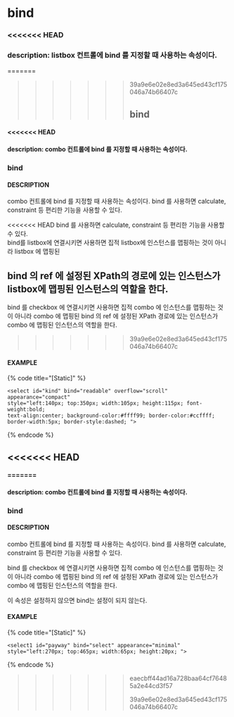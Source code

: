 # bind

### &lt;&lt;&lt;&lt;&lt;&lt;&lt; HEAD

### description: listbox 컨트롤에 bind 를 지정할 때 사용하는 속성이다.

=======

> > > > > > > 39a9e6e02e8ed3a645ed43cf175046a74b66407c
> > > > > > >
> > > > > > > ## bind

#### &lt;&lt;&lt;&lt;&lt;&lt;&lt; HEAD

#### description: combo 컨트롤에 bind 를 지정할 때 사용하는 속성이다.

### bind

#### DESCRIPTION

combo 컨트롤에 bind 를 지정할 때 사용하는 속성이다. bind 를 사용하면 calculate, constraint 등 편리한 기능을 사용할 수 있다.

&lt;&lt;&lt;&lt;&lt;&lt;&lt; HEAD bind 를 사용하면 calculate, constraint 등 편리한 기능을 사용할 수 있다.  
bind를 listbox에 연결시키면 사용하면 집적 listbox에 인스턴스를 맵핑하는 것이 아니라 listbox 에 맵핑된

## bind 의 ref 에 설정된 XPath의 경로에 있는 인스턴스가 listbox에 맵핑된 인스턴스의 역할을 한다.

bind 를 checkbox 에 연결시키면 사용하면 집적 combo 에 인스턴스를 맵핑하는 것이 아니라 combo 에 맵핑된 bind 의 ref 에 설정된 XPath 경로에 있는 인스턴스가 combo 에 맵핑된 인스턴스의 역할을 한다.

> > > > > > > 39a9e6e02e8ed3a645ed43cf175046a74b66407c

#### EXAMPLE

{% code title="\[Static\]" %}
```markup
<select id="kind" bind="readable" overflow="scroll" appearance="compact" 
style="left:140px; top:350px; width:105px; height:115px; font-weight:bold; 
text-align:center; background-color:#ffff99; border-color:#ccffff; border-width:5px; border-style:dashed; ">
```
{% endcode %}

## &lt;&lt;&lt;&lt;&lt;&lt;&lt; HEAD

#### =======

#### description: combo 컨트롤에 bind 를 지정할 때 사용하는 속성이다.

### bind

#### DESCRIPTION

combo 컨트롤에 bind 를 지정할 때 사용하는 속성이다. bind 를 사용하면 calculate, constraint 등 편리한 기능을 사용할 수 있다.

bind 를 checkbox 에 연결시키면 사용하면 집적 combo 에 인스턴스를 맵핑하는 것이 아니라 combo 에 맵핑된 bind 의 ref 에 설정된 XPath 경로에 있는 인스턴스가 combo 에 맵핑된 인스턴스의 역할을 한다.

이 속성은 설정하지 않으면 bind는 설정이 되지 않는다.

#### EXAMPLE

{% code title="\[Static\]" %}
```markup
<select1 id="payway" bind="select" appearance="minimal" 
style="left:270px; top:465px; width:65px; height:20px; ">
```
{% endcode %}

> > > > > > > eaecbff44ad16a728baa64cf76485a2e44cd3f57
> > > > > > >
> > > > > > > 39a9e6e02e8ed3a645ed43cf175046a74b66407c

